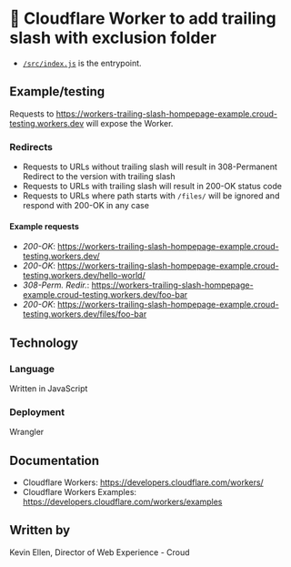 # 👷 Cloudflare Worker to add trailing slash with exclusion folder

* [`/src/index.js`](https://github.com/croud-web-experience/public/blob/master/cloudflare-workers-trailing-slash-example/src/index.js) is the entrypoint.

## Example/testing
Requests to https://workers-trailing-slash-hompepage-example.croud-testing.workers.dev will expose the Worker.

### Redirects
* Requests to URLs without trailing slash will result in 308-Permanent Redirect to the version with trailing slash
* Requests to URLs with trailing slash will result in 200-OK status code
* Requests to URLs where path starts with `/files/` will be ignored and respond with 200-OK in any case


#### Example requests
* *200-OK*: https://workers-trailing-slash-hompepage-example.croud-testing.workers.dev/
* *200-OK*: https://workers-trailing-slash-hompepage-example.croud-testing.workers.dev/hello-world/
* *308-Perm. Redir.*: https://workers-trailing-slash-hompepage-example.croud-testing.workers.dev/foo-bar
* *200-OK*: https://workers-trailing-slash-hompepage-example.croud-testing.workers.dev/files/foo-bar

## Technology
### Language
Written in JavaScript

### Deployment
Wrangler

## Documentation
* Cloudflare Workers: https://developers.cloudflare.com/workers/
* Cloudflare Workers Examples: https://developers.cloudflare.com/workers/examples

## Written by
Kevin Ellen, Director of Web Experience - Croud